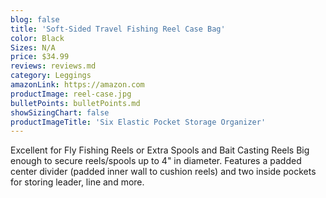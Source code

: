 ```yaml
---
blog: false
title: 'Soft-Sided Travel Fishing Reel Case Bag'
color: Black
Sizes: N/A
price: $34.99
reviews: reviews.md
category: Leggings
amazonLink: https://amazon.com
productImage: reel-case.jpg
bulletPoints: bulletPoints.md
showSizingChart: false
productImageTitle: 'Six Elastic Pocket Storage Organizer'
---
```


Excellent for Fly Fishing Reels or Extra Spools and Bait Casting Reels
Big enough to secure reels/spools up to 4" in diameter. Features a padded center divider (padded inner wall to cushion reels) and two inside pockets for storing leader, line and more.